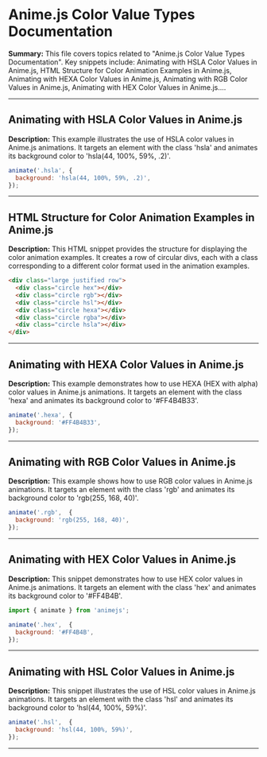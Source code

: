 # Anime.js Color Value Types Documentation

**Summary:** This file covers topics related to "Anime.js Color Value Types Documentation". Key snippets include: Animating with HSLA Color Values in Anime.js, HTML Structure for Color Animation Examples in Anime.js, Animating with HEXA Color Values in Anime.js, Animating with RGB Color Values in Anime.js, Animating with HEX Color Values in Anime.js....

---

## Animating with HSLA Color Values in Anime.js

**Description:** This example illustrates the use of HSLA color values in Anime.js animations. It targets an element with the class 'hsla' and animates its background color to 'hsla(44, 100%, 59%, .2)'.

```javascript
animate('.hsla', {
  background: 'hsla(44, 100%, 59%, .2)',
});
```

---

## HTML Structure for Color Animation Examples in Anime.js

**Description:** This HTML snippet provides the structure for displaying the color animation examples. It creates a row of circular divs, each with a class corresponding to a different color format used in the animation examples.

```html
<div class="large justified row">
  <div class="circle hex"></div>
  <div class="circle rgb"></div>
  <div class="circle hsl"></div>
  <div class="circle hexa"></div>
  <div class="circle rgba"></div>
  <div class="circle hsla"></div>
</div>
```

---

## Animating with HEXA Color Values in Anime.js

**Description:** This example demonstrates how to use HEXA (HEX with alpha) color values in Anime.js animations. It targets an element with the class 'hexa' and animates its background color to '#FF4B4B33'.

```javascript
animate('.hexa', {
  background: '#FF4B4B33',
});
```

---

## Animating with RGB Color Values in Anime.js

**Description:** This example shows how to use RGB color values in Anime.js animations. It targets an element with the class 'rgb' and animates its background color to 'rgb(255, 168, 40)'.

```javascript
animate('.rgb',  {
  background: 'rgb(255, 168, 40)',
});
```

---

## Animating with HEX Color Values in Anime.js

**Description:** This snippet demonstrates how to use HEX color values in Anime.js animations. It targets an element with the class 'hex' and animates its background color to '#FF4B4B'.

```javascript
import { animate } from 'animejs';

animate('.hex',  {
  background: '#FF4B4B',
});
```

---

## Animating with HSL Color Values in Anime.js

**Description:** This snippet illustrates the use of HSL color values in Anime.js animations. It targets an element with the class 'hsl' and animates its background color to 'hsl(44, 100%, 59%)'.

```javascript
animate('.hsl',  {
  background: 'hsl(44, 100%, 59%)',
});
```

---